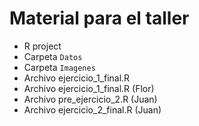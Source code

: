 # Material para el taller

* R project
* Carpeta `Datos` 
* Carpeta `Imagenes`
* Archivo ejercicio_1_final.R
* Archivo ejercicio_1_final.R (Flor)
* Archivo pre_ejercicio_2.R (Juan)
* Archivo ejercicio_2_final.R (Juan)

